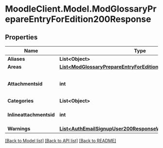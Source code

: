 # MoodleClient.Model.ModGlossaryPrepareEntryForEdition200Response

## Properties

Name | Type | Description | Notes
------------ | ------------- | ------------- | -------------
**Aliases** | **List&lt;Object&gt;** |  | 
**Areas** | [**List&lt;ModGlossaryPrepareEntryForEdition200ResponseAreasInner&gt;**](ModGlossaryPrepareEntryForEdition200ResponseAreasInner.md) |  | 
**Attachmentsid** | **int** | Draft item id for the file manager. | [default to null]
**Categories** | **List&lt;Object&gt;** |  | 
**Inlineattachmentsid** | **int** | Draft item id for the text editor. | [default to null]
**Warnings** | [**List&lt;AuthEmailSignupUser200ResponseWarningsInner&gt;**](AuthEmailSignupUser200ResponseWarningsInner.md) |  | [optional] 

[[Back to Model list]](../README.md#documentation-for-models) [[Back to API list]](../README.md#documentation-for-api-endpoints) [[Back to README]](../README.md)

